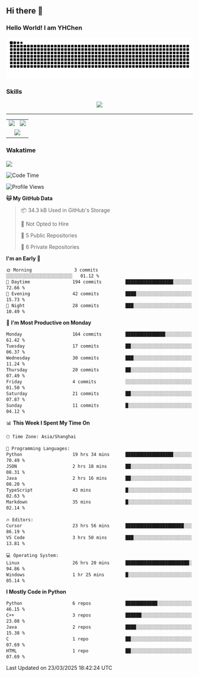 
## Hi there 👋

<!--
**YHChen0511/YHChen0511** is a ✨ _special_ ✨ repository because its `README.md` (this file) appears on your GitHub profile.

Here are some ideas to get you started:

- 🔭 I’m currently working on ...
- 🌱 I’m currently learning ...
- 👯 I’m looking to collaborate on ...
- 🤔 I’m looking for help with ...
- 💬 Ask me about ...
- 📫 How to reach me: ...
- 😄 Pronouns: ...
- ⚡ Fun fact: ...
-->
### Hello World!  I am YHChen

![](https://raw.githubusercontent.com/YHChen0511/YHChen0511/refs/heads/output/github-contribution-grid-snake.svg)

### Skills

<p align="center">
  <a href="https://skillicons.dev">
    <img src="https://skillicons.dev/icons?i=python,pytorch,cpp,c,git,docker,sqlite,latex,java,go" />
  </a>
</p>

---
<div align="center">
  <table style="width:100%;">
    <tr>
      <!-- 第一个图片 -->
      <td align="center">
        <img height='200' src="https://github-readme-stats.vercel.app/api?username=YHChen0511&show_icons=true" />
      </td>
      <!-- 第二个图片 -->
      <td align="center">
        <img height='200' src="https://github-readme-stats.vercel.app/api/top-langs/?username=YHChen0511&layout=compact" />
      </td>
    </tr>
    <!-- 第三个图片 -->
    <tr>
      <td colspan="2" align="center">
        <img height="220" src="https://github-readme-activity-graph.vercel.app/graph?username=YHChen0511&theme=github-compact&hide_border=true&area=true" />
      </td>
    </tr>
  </table>
</div>

### Wakatime
<img align="center" src="https://github-readme-stats.vercel.app/api/wakatime?username=YHChen0511&theme=transparent&hide_border=true&layout=compact&langs_count=20&range=last_30_days" />

<!--START_SECTION:waka-->
![Code Time](http://img.shields.io/badge/Code%20Time-110%20hrs%2012%20mins-blue)

![Profile Views](http://img.shields.io/badge/Profile%20Views-0-blue)

**🐱 My GitHub Data** 

> 📦 34.3 kB Used in GitHub's Storage 
 > 
> 🚫 Not Opted to Hire
 > 
> 📜 5 Public Repositories 
 > 
> 🔑 6 Private Repositories 
 > 
**I'm an Early 🐤** 

```text
🌞 Morning                3 commits           ░░░░░░░░░░░░░░░░░░░░░░░░░   01.12 % 
🌆 Daytime                194 commits         ██████████████████░░░░░░░   72.66 % 
🌃 Evening                42 commits          ████░░░░░░░░░░░░░░░░░░░░░   15.73 % 
🌙 Night                  28 commits          ███░░░░░░░░░░░░░░░░░░░░░░   10.49 % 
```
📅 **I'm Most Productive on Monday** 

```text
Monday                   164 commits         ███████████████░░░░░░░░░░   61.42 % 
Tuesday                  17 commits          ██░░░░░░░░░░░░░░░░░░░░░░░   06.37 % 
Wednesday                30 commits          ███░░░░░░░░░░░░░░░░░░░░░░   11.24 % 
Thursday                 20 commits          ██░░░░░░░░░░░░░░░░░░░░░░░   07.49 % 
Friday                   4 commits           ░░░░░░░░░░░░░░░░░░░░░░░░░   01.50 % 
Saturday                 21 commits          ██░░░░░░░░░░░░░░░░░░░░░░░   07.87 % 
Sunday                   11 commits          █░░░░░░░░░░░░░░░░░░░░░░░░   04.12 % 
```


📊 **This Week I Spent My Time On** 

```text
🕑︎ Time Zone: Asia/Shanghai

💬 Programming Languages: 
Python                   19 hrs 34 mins      ██████████████████░░░░░░░   70.49 % 
JSON                     2 hrs 18 mins       ██░░░░░░░░░░░░░░░░░░░░░░░   08.31 % 
Java                     2 hrs 16 mins       ██░░░░░░░░░░░░░░░░░░░░░░░   08.20 % 
TypeScript               43 mins             █░░░░░░░░░░░░░░░░░░░░░░░░   02.63 % 
Markdown                 35 mins             █░░░░░░░░░░░░░░░░░░░░░░░░   02.14 % 

🔥 Editors: 
Cursor                   23 hrs 56 mins      ██████████████████████░░░   86.19 % 
VS Code                  3 hrs 50 mins       ███░░░░░░░░░░░░░░░░░░░░░░   13.81 % 

💻 Operating System: 
Linux                    26 hrs 20 mins      ████████████████████████░   94.86 % 
Windows                  1 hr 25 mins        █░░░░░░░░░░░░░░░░░░░░░░░░   05.14 % 
```

**I Mostly Code in Python** 

```text
Python                   6 repos             ████████████░░░░░░░░░░░░░   46.15 % 
C++                      3 repos             ██████░░░░░░░░░░░░░░░░░░░   23.08 % 
Java                     2 repos             ████░░░░░░░░░░░░░░░░░░░░░   15.38 % 
C                        1 repo              ██░░░░░░░░░░░░░░░░░░░░░░░   07.69 % 
HTML                     1 repo              ██░░░░░░░░░░░░░░░░░░░░░░░   07.69 % 
```




 Last Updated on 23/03/2025 18:42:24 UTC
<!--END_SECTION:waka-->